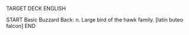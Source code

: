 TARGET DECK
ENGLISH

START
Basic
Buzzard
Back: n. Large bird of the hawk family. [latin buteo falcon]
END
